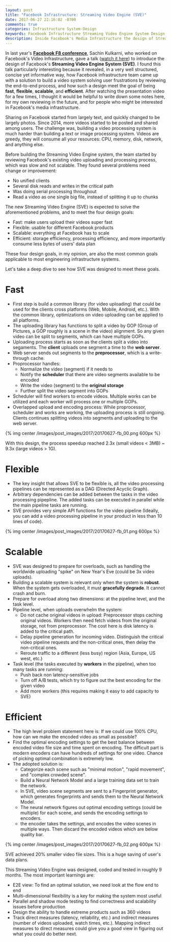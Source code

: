 ```yaml
---
layout: post
title: "Facebook Infrastructure: Streaming Video Engine (SVE)"
date: 2017-06-27 22:16:02 -0700
comments: true
categories: Infrastructure System-Design
keywords: Facebook Infrastructure Streaming Video Engine System Design
description: Inside Facebook's Media Infrastructure the design of Streaming Video Engine
---
```


In last year's [**Facebook F8 conference**](https://developers.facebook.com/videos/?category=f8_2016), Sachin Kulkarni, who worked on Facebook's Video Infrastructure, gave a talk ([watch it here](https://developers.facebook.com/videos/f8-2016/inside-look-at-facebook-media-infrastructure/)) to introduce the design of Facebook's **Streaming Video Engine System (SVE)**. I found this talk particularly interesting because it revealed, in a very well structured, concise yet informative way, how Facebook infrastructure team came up with a solution to build a video system solving user frustrations by reviewing the end-to-end process, and how such a design meet the goal of being **fast**, **flexible**, **scalable**, and **efficient**. After watching the presentation video for a few times, I thought it would be helpful to write down some notes here, for my own reviewing in the future, and for people who might be interested in Facebook's media infrastructure.

Sharing on Facebook started from largely text, and quickly changed to be largely photos. Since 2014, more videos started to be posted and shared among users. The challenge was, building a video processing system is much harder than building a text or image processing system. Videos are greedy, they will consume all your resources: CPU, memory, disk, network, and anything else.

Before building the Streaming Video Engine system, the team started by reviewing Facebook's existing video uploading and processing process, which was slow and not scalable. They found several problems need change or improvement:

- No unified clients
- Several disk reads and writes in the critical path
- Was doing serial processing throughout
- Read a video as one single big file, instead of splitting it up to chunks

The new Streaming Video Engine (SVE) is expected to solve the aforementioned problems, and to meet the four design goals:

- Fast: make users upload their videos super fast
- Flexible: usable for different Facebook products
- Scalable: everything at Facebook has to scale
- Efficient: storage efficiency, processing efficiency, and more importantly consume less bytes of users' data plan

These four design goals, in my opinion, are also the most common goals applicable to most engineering infrastructure systems.

Let's take a deep dive to see how SVE was designed to meet these goals.

# Fast

- First step is build a common library (for video uploading) that could be used for the clients cross platforms (Web, Mobile, Android, etc.). With the common library, optimizations on video uploading can be applied to all platforms.
- The uploading library has functions to split a video by GOP (Group of Pictures, a GOP roughly is a scene in the video) alignment. So any given video can be split to segments, which can have multiple GOPs.
- Uploading process starts as soon as the clients split a video into segaments. The **client** uploads one segment a time to the **web server**.
- Web server sends out segments to the **preprocessor**, which is a write-through cache.
- Proprocessor handles:
  - Normalize the video (segment) if it needs to
  - Notify the **scheduler** that there are video segments available to be encoded
  - Write the video (segment) to the **original storage**
  - Further split the video segment into GOPs
- Scheduler will find workers to encode videos. Multiple works can be utilized and each worker will process one or multiple GOPs.
- Overlapped upload and encoding process: While proprocessor, scheduler and works are working, the uploading process is still ongoing. Clients continues splitting videos into segments and uploading to the web server.

{% img center /images/post_images/2017/20170627-fb_00.png 600px %}

With this design, the process speedup reached 2.3x (small videos < 3MB) ~ 9.3x (large videos > 1G). 

# Flexible

- The key insight that allows SVE to be flexible is, all the video processing pipelines can be represented as a DAG (Directed Acyclic Graph). 
- Arbitrary dependencies can be added between the tasks in the video processing pipepline. The added tasks can be executed in parallel while the main pipeline tasks are running.  
- SVE provides very simple API functions for the video pipeline (Ideally, you can add a video processing pipeline in your product in less than 10 lines of code). 

{% img center /images/post_images/2017/20170627-fb_01.png 600px %}

# Scalable

- SVE was designed to prepare for overloads, such as handling the worldwide uploading "spike" on New Year's Eve (could be 3x video uploads). 
- Building a scalable system is relevant only when the system is **robust**. When the system gets overloaded, it must **gracefully degrade**. It cannot crash and burn. 
- Prepare for overload along two dimensions: at the pipeline level, and the task level.
- Pipeline level, when uploads overwhelm the system:
  - Do not cache original videos in upload: Preprocessor stops caching original videos. Workers then need fetch videos from the original storage, not from preprocessor. The cost here is disk latency is added to the critical path.
  - Delay pipeline generation for incoming video. Distinguish the critical video pipeline requests and the non-critical ones, then delay the non-critical ones.
  - Reroute traffic to a different (less busy) region (Asia, Europe, US west, etc.)
- Task level (the tasks executed by **workers** in the pipeline), when too many tasks are running:
  - Push back non latency-sensitive jobs
  - Turn off A/B tests, which try to figure out the best encoding for the given video
  - Add more workers (this requires making it easy to add capacity to SVE)
  
# Efficient

- The high level problem statement here is: If we could use 100% CPU, how can we make the encoded video as small as possible?
- Find the optimal encoding settings to get the best balance between encoded video file size and time spent on encoding. The difficult part is modern encoders can have hundreds of settings for one video. Chance of picking optimal combination is extremely low. 
- The adopted solution is: 
  - Categorize each scene such as "minimal motion", "rapid movement", and "complex crowded scene". 
  - Build a Neural Network Model and a large training data set to train the network.
  - In SVE, video scene segments are sent to a Fingerprint generator, which generates fingerprints and sends them to the Neural Network Model. 
  - The neural network figures out optimal encoding settings (could be multiple) for each scene, and sends the encoding settings to encoders.
  - the encoder takes the settings, and encodes the video scenes in multiple ways. Then discard the encoded videos which are below quality bar. 

{% img center /images/post_images/2017/20170627-fb_02.png 600px %}

SVE achieved 20% smaller video file sizes. This is a huge saving of user's data plans.

This Streaming Video Engine was designed, coded and tested in roughly 9 months. The most important learnings are:

- E2E view: To find an optimal solution, we need look at the flow end to end
- Multi-dimensional flexibility is a key for making the system most useful
- Parallel and shadow mode testing to find correctness and scalability issues before production
- Design the ability to handle extreme products such as 360 videos
- Track direct measures (latency, reliability, etc.) and indirect measures (number of videos uploaded, watch times, etc.). Mapping indirect measures to direct measures could give you a good view in figuring out what you could do better next. 
 